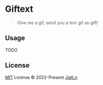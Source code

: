 # Giftext

> Give me a gif, send you a text gif as gift!


## Usage

TODO


## License

[MIT](./LICENSE) License © 2022-Present [JiatLn](https://github.com/JiatLn)
